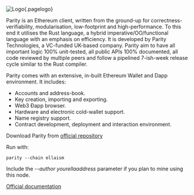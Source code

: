 ![Logo](/uploads/logo.png "Logo"){.pagelogo}
<!-- TITLE: Parity -->
<!-- SUBTITLE: Ellaism - A stable network with no premine and no dev fees -->

Parity is an Ethereum client, written from the ground-up for correctness-verifiability, modularisation, low-footprint and high-performance.
To this end it utilises the Rust language, a hybrid imperative/OO/functional language with an emphasis on efficiency. It is developed by Parity Technologies, a VC-funded UK-based company.
Parity aim to have all important logic 100% unit-tested, all public APIs 100% documented, all code reviewed by multiple peers and follow a pipelined 7-ish-week release cycle similar to the Rust compiler.

Parity comes with an extensive, in-built Ethereum Wallet and Dapp environment. It includes:

* Accounts and address-book.
* Key creation, importing and exporting.
* Web3 Ðapp browser.
* Hardware and electronic cold-wallet support.
* Name registry support.
* Contract development, deployment and interaction environment.

Download Parity from [official repository](https://github.com/paritytech/parity/releases)

Run with:

```
parity --chain ellaism
```
Include the *--author yourellaaddress* parameter if you plan to mine using this node.

[Official documentation](https://wiki.parity.io)